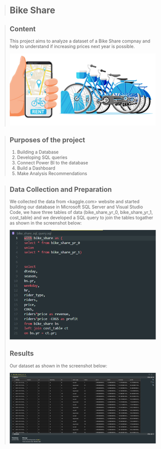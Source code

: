 > # Bike Share

> ## Content
> This project aims to analyze a dataset of a Bike Share compnay and help to understand if increasing prices next year is possible.
>
> <img src="images/bs-01.jpeg" alt="bs-01" width="600"/>

> ## Purposes of the project
> 1. Building a Database
> 2. Developing SQL queries 
> 3. Connect Power BI to the database
> 4. Build a Dashboard 
> 5. Make Analysis Recommendations

> ## Data Collection and Preparation
> We collected the data from <kaggle.com> website and started building our database in Microsoft SQL Server and Visual Studio Code, we have three tables of data (bike_share_yr_0, bike_share_yr_1, cost_table) and we developed a SQL query to join the tables togather as shown in the screenshot below:
> 
> <img src="images/sql_01.png" alt="sql-01" width="600"/>
>
> ## Results
> Our dataset as shown in the screenshot below:
> 
> <img src="images/sql_02.png" alt="sql-02" width="600"/>
>
>
